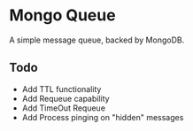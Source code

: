 # Mongo Queue

A simple message queue, backed by MongoDB.

## Todo

- Add TTL functionality
- Add Requeue capability
- Add TimeOut Requeue
- Add Process pinging on "hidden" messages